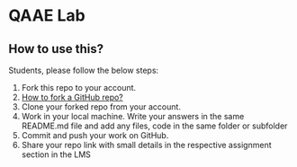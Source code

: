 # QAAE Lab
## How to use this?
Students, please follow the below steps:
1. Fork this repo to your account.
2. [How to fork a GitHub repo?](https://docs.github.com/en/get-started/quickstart/fork-a-repo) 
3. Clone your forked repo from your account.
4. Work in your local machine. Write your answers in the same README.md file and add any files, code in the same folder or subfolder
5. Commit and push your work on GitHub.
6. Share your repo link with small details in the respective assignment section in the LMS